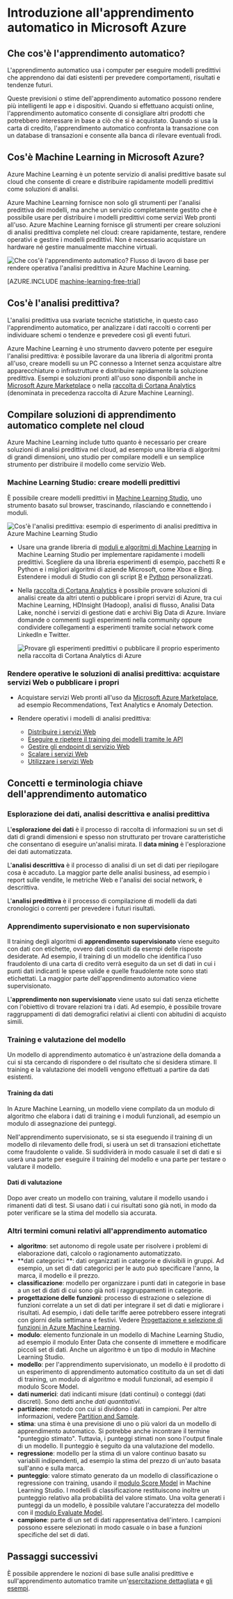 <properties
    pageTitle="Cos'è Machine Learning in Azure? | Microsoft Azure"
    description="Illustra i concetti di base del servizio Machine Learning completamente gestito, una tecnologia cloud che è possibile usare per creare, rendere operative e monetizzare le soluzioni."
	keywords="Informazioni sull'apprendimento automatico, tecnologia cloud, predittiva, informazioni sull'analisi predittiva, operatività"
	services="machine-learning"
    documentationCenter=""
    authors="cjgronlund"
    manager="paulettm"
    editor="cgronlun"/>

<tags
    ms.service="machine-learning"
    ms.workload="data-services"
    ms.tgt_pltfrm="na"
    ms.devlang="na"
    ms.topic="article"
    ms.date="02/02/2016"
    ms.author="cgronlun;tedway;olgali"/>


# Introduzione all'apprendimento automatico in Microsoft Azure

## Che cos'è l'apprendimento automatico?

L'apprendimento automatico usa i computer per eseguire modelli predittivi che apprendono dai dati esistenti per prevedere comportamenti, risultati e tendenze futuri.

Queste previsioni o stime dell'apprendimento automatico possono rendere più intelligenti le app e i dispositivi. Quando si effettuano acquisti online, l'apprendimento automatico consente di consigliare altri prodotti che potrebbero interessare in base a ciò che si è acquistato. Quando si usa la carta di credito, l'apprendimento automatico confronta la transazione con un database di transazioni e consente alla banca di rilevare eventuali frodi.

## Cos'è Machine Learning in Microsoft Azure?

Azure Machine Learning è un potente servizio di analisi predittive basate sul cloud che consente di creare e distribuire rapidamente modelli predittivi come soluzioni di analisi.

Azure Machine Learning fornisce non solo gli strumenti per l'analisi predittiva dei modelli, ma anche un servizio completamente gestito che è possibile usare per distribuire i modelli predittivi come servizi Web pronti all'uso. Azure Machine Learning fornisce gli strumenti per creare soluzioni di analisi predittiva complete nel cloud: creare rapidamente, testare, rendere operativi e gestire i modelli predittivi. Non è necessario acquistare un hardware né gestire manualmente macchine virtuali.

![Che cos'è l'apprendimento automatico? Flusso di lavoro di base per rendere operativa l'analisi predittiva in Azure Machine Learning.](./media/machine-learning-what-is-machine-learning/machine-learning-service-parts-and-workflow.png)

[AZURE.INCLUDE [machine-learning-free-trial](../../includes/machine-learning-free-trial.md)]

## Cos'è l'analisi predittiva?

L'analisi predittiva usa svariate tecniche statistiche, in questo caso l'apprendimento automatico, per analizzare i dati raccolti o correnti per individuare schemi o tendenze e prevedere così gli eventi futuri.

Azure Machine Learning è uno strumento davvero potente per eseguire l'analisi predittiva: è possibile lavorare da una libreria di algoritmi pronta all'uso, creare modelli su un PC connesso a Internet senza acquistare altre apparecchiature o infrastrutture e distribuire rapidamente la soluzione predittiva. Esempi e soluzioni pronti all'uso sono disponibili anche in [Microsoft Azure Marketplace](https://datamarket.azure.com/browse?query=machine+learning) o nella [raccolta di Cortana Analytics](http://gallery.azureml.net/) (denominata in precedenza raccolta di Azure Machine Learning).

## Compilare soluzioni di apprendimento automatico complete nel cloud

Azure Machine Learning include tutto quanto è necessario per creare soluzioni di analisi predittiva nel cloud, ad esempio una libreria di algoritmi di grandi dimensioni, uno studio per compilare modelli e un semplice strumento per distribuire il modello come servizio Web.

### Machine Learning Studio: creare modelli predittivi

È possibile creare modelli predittivi in [Machine Learning Studio](machine-learning-what-is-ml-studio.md), uno strumento basato sul browser, trascinando, rilasciando e connettendo i moduli.

![Cos'è l'analisi predittiva: esempio di esperimento di analisi predittiva in Azure Machine Learning Studio](./media/machine-learning-what-is-machine-learning/azure-machine-learning-studio-predictive-score-experiment.png)

* Usare una grande libreria di [moduli e algoritmi di Machine Learning](https://msdn.microsoft.com/library/azure/f5c746fd-dcea-4929-ba50-2a79c4c067d7) in Machine Learning Studio per implementare rapidamente i modelli predittivi. Scegliere da una libreria esperimenti di esempio, pacchetti R e Python e i migliori algoritmi di aziende Microsoft, come Xbox e Bing. Estendere i moduli di Studio con gli script [R](machine-learning-r-quickstart.md) e [Python](machine-learning-execute-python-scripts.md) personalizzati.
* Nella [raccolta di Cortana Analytics](machine-learning-gallery-how-to-use-contribute-publish.md) è possibile provare soluzioni di analisi create da altri utenti o pubblicare i propri servizi di Azure, tra cui Machine Learning, HDInsight (Hadoop), analisi di flusso, Analisi Data Lake, nonché i servizi di gestione dati e archivi Big Data di Azure. Inviare domande o commenti sugli esperimenti nella community oppure condividere collegamenti a esperimenti tramite social network come LinkedIn e Twitter.  

	![Provare gli esperimenti predittivi o pubblicare il proprio esperimento nella raccolta di Cortana Analytics di Azure](./media/machine-learning-what-is-machine-learning/machine-learning-cortana-analytics-gallery.png)

### Rendere operative le soluzioni di analisi predittiva: acquistare servizi Web o pubblicare i propri

* Acquistare servizi Web pronti all'uso da [Microsoft Azure Marketplace](https://datamarket.azure.com/browse?query=machine+learning), ad esempio Recommendations, Text Analytics e Anomaly Detection.

* Rendere operativi i modelli di analisi predittiva:
    * [Distribuire i servizi Web](machine-learning-publish-a-machine-learning-web-service.md)
    * [Eseguire e ripetere il training dei modelli tramite le API](machine-learning-retrain-models-programmatically.md)
    * [Gestire gli endpoint di servizio Web](machine-learning-create-endpoint.md)
    * [Scalare i servizi Web](machine-learning-scaling-endpoints.md)
    * [Utilizzare i servizi Web](machine-learning-consume-web-services.md)

## Concetti e terminologia chiave dell'apprendimento automatico
### Esplorazione dei dati, analisi descrittiva e analisi predittiva

L'**esplorazione dei dati** è il processo di raccolta di informazioni su un set di dati di grandi dimensioni e spesso non strutturato per trovare caratteristiche che consentano di eseguire un'analisi mirata. Il **data mining** è l'esplorazione dei dati automatizzata.

L'**analisi descrittiva** è il processo di analisi di un set di dati per riepilogare cosa è accaduto. La maggior parte delle analisi business, ad esempio i report sulle vendite, le metriche Web e l'analisi dei social network, è descrittiva.

L'**analisi predittiva** è il processo di compilazione di modelli da dati cronologici o correnti per prevedere i futuri risultati.


### Apprendimento supervisionato e non supervisionato
 Il training degli algoritmi di **apprendimento supervisionato** viene eseguito con dati con etichette, ovvero dati costituiti da esempi delle risposte desiderate. Ad esempio, il training di un modello che identifica l'uso fraudolento di una carta di credito verrà eseguito da un set di dati in cui i punti dati indicanti le spese valide e quelle fraudolente note sono stati etichettati. La maggior parte dell'apprendimento automatico viene supervisionato.

 L'**apprendimento non supervisionato** viene usato sui dati senza etichette con l'obiettivo di trovare relazioni tra i dati. Ad esempio, è possibile trovare raggruppamenti di dati demografici relativi ai clienti con abitudini di acquisto simili.

### Training e valutazione del modello
Un modello di apprendimento automatico è un'astrazione della domanda a cui si sta cercando di rispondere o del risultato che si desidera stimare. Il training e la valutazione dei modelli vengono effettuati a partire da dati esistenti.

#### Training da dati
In Azure Machine Learning, un modello viene compilato da un modulo di algoritmo che elabora i dati di training e i moduli funzionali, ad esempio un modulo di assegnazione dei punteggi.

Nell'apprendimento supervisionato, se si sta eseguendo il training di un modello di rilevamento delle frodi, si userà un set di transazioni etichettate come fraudolente o valide. Si suddividerà in modo casuale il set di dati e si userà una parte per eseguire il training del modello e una parte per testare o valutare il modello.

#### Dati di valutazione
Dopo aver creato un modello con training, valutare il modello usando i rimanenti dati di test. Si usano dati i cui risultati sono già noti, in modo da poter verificare se la stima del modello sia accurata.

### Altri termini comuni relativi all'apprendimento automatico

* **algoritmo**: set autonomo di regole usate per risolvere i problemi di elaborazione dati, calcolo o ragionamento automatizzato.
* **dati categorici **: dati organizzati in categorie e divisibili in gruppi. Ad esempio, un set di dati categorici per le auto può specificare l'anno, la marca, il modello e il prezzo.
* **classificazione**: modello per organizzare i punti dati in categorie in base a un set di dati di cui sono già noti i raggruppamenti in categorie.
* **progettazione delle funzioni**: processo di estrazione o selezione di funzioni correlate a un set di dati per integrare il set di dati e migliorare i risultati. Ad esempio, i dati delle tariffe aeree potrebbero essere integrati con giorni della settimana e festivi. Vedere [Progettazione e selezione di funzioni in Azure Machine Learning](machine-learning-feature-selection-and-engineering.md).
* **modulo**: elemento funzionale in un modello di Machine Learning Studio, ad esempio il modulo Enter Data che consente di immettere e modificare piccoli set di dati. Anche un algoritmo è un tipo di modulo in Machine Learning Studio.
* **modello**: per l'apprendimento supervisionato, un modello è il prodotto di un esperimento di apprendimento automatico costituito da un set di dati di training, un modulo di algoritmo e moduli funzionali, ad esempio il modulo Score Model.
* **dati numerici**: dati indicanti misure (dati continui) o conteggi (dati discreti). Sono detti anche *dati quantitativi*.
* **partizione**: metodo con cui si dividono i dati in campioni. Per altre informazioni, vedere [Partition and Sample](https://msdn.microsoft.com/library/azure/dn905960.aspx).
* **stima**: una stima è una previsione di uno o più valori da un modello di apprendimento automatico. Si potrebbe anche incontrare il termine "punteggio stimato". Tuttavia, i punteggi stimati non sono l'output finale di un modello. Il punteggio è seguito da una valutazione del modello.
* **regressione**: modello per la stima di un valore continuo basato su variabili indipendenti, ad esempio la stima del prezzo di un'auto basata sull'anno e sulla marca.
* **punteggio**: valore stimato generato da un modello di classificazione o regressione con training, usando il [modulo Score Model](https://msdn.microsoft.com/library/azure/dn905995.aspx) in Machine Learning Studio. I modelli di classificazione restituiscono inoltre un punteggio relativo alla probabilità del valore stimato. Una volta generati i punteggi da un modello, è possibile valutare l'accuratezza del modello con il [modulo Evaluate Model](https://msdn.microsoft.com/library/azure/dn905915.aspx).
* **campione**: parte di un set di dati rappresentativa dell'intero. I campioni possono essere selezionati in modo casuale o in base a funzioni specifiche del set di dati.



## Passaggi successivi
È possibile apprendere le nozioni di base sulle analisi predittive e sull'apprendimento automatico tramite un'[esercitazione dettagliata](machine-learning-create-experiment.md) e [gli esempi](machine-learning-sample-experiments.md).


<!-- Module References -->
[learning-with-counts]: https://msdn.microsoft.com/library/azure/81c457af-f5c0-4b2d-922c-fdef2274413c/

<!---HONumber=AcomDC_0204_2016-->